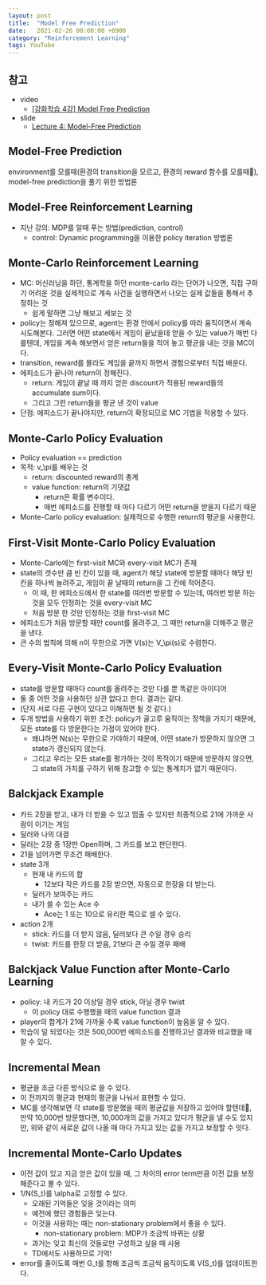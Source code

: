 ```yaml
---
layout: post
title:  "Model Free Prediction"
date:   2021-02-26 00:00:00 +0900
category: "Reinforcement Learning"
tags: YouTube
---
```


## 참고

- video
    - [[강화학습 4강] Model Free Prediction](https://youtu.be/47FyZtBRglI)
- slide
	- [Lecture 4: Model-Free Prediction](https://www.davidsilver.uk/wp-content/uploads/2020/03/MC-TD.pdf)


## Model-Free Prediction
environment를 모를때(환경의 transition을 모르고, 환경의 reward 함수를 모를때), model-free prediction을 풀기 위한 방법론


## Model-Free Reinforcement Learning
- 지난 강의: MDP를 알때 푸는 방법(prediction, control)
	- control: Dynamic programming을 이용한 policy iteration 방법론


## Monte-Carlo Reinforcement Learning
- MC: 머신러닝을 하던, 통계학을 하던 monte-carlo 라는 단어가 나오면, 직접 구하기 어려운 것을 실제적으로 계속 사건을 실행하면서 나오는 실제 값들을 통해서 추정하는 것
	- 쉽게 말하면 그냥 해보고 세보는 것
- policy는 정해져 있으므로, agent는 환경 안에서 policy를 따라 움직이면서 계속 시도해본다. 그러면 어떤 state에서 게임이 끝났을데 얻을 수 있는 value가 매번 다를텐데, 게임을 계속 해보면서 얻은 return들을 적어 놓고 평균을 내는 것을 MC이다.
- transition, reward를 몰라도 게임을 끝까지 하면서 경험으로부터 직접 배운다.
- 에피소드가 끝나야 return이 정해진다.
	- return: 게임이 끝날 때 까지 얻은 discount가 적용된 reward들의 accumulate sum이다.
	- 그리고 그런 return들을 평균 낸 것이 value
- 단점: 에피소드가 끝나야지만, return이 확정되므로 MC 기법을 적용할 수 있다.


## Monte-Carlo Policy Evaluation
- Policy evaluation == prediction
- 목적: v_\pi를 배우는 것
	- return: discounted reward의 총계
	- value function: return의 기댓값
		- return은 확률 변수이다.
		- 매번 에피소드를 진행할 때 마다 다르기 어떤 return을 받을지 다르기 때문
- Monte-Carlo policy evaluation: 실제적으로 수행한 return의 평균을 사용한다.


## First-Visit Monte-Carlo Policy Evaluation
- Monte-Carlo에는 first-visit MC와 every-visit MC가 존재
- state의 갯수만 큼 빈 칸이 있을 때, agent가 해당 state에 방문할 때마다 해당 빈 칸을 하나씩 늘려주고, 게임이 끝 날때의 return을 그 칸에 적어준다.
	- 이 때, 한 에피소드에서 한 state를 여러번 방문할 수 있는데, 여러번 방문 하는 것을 모두 인정하는 것을 every-visit MC
	- 처음 방문 한 것만 인정하는 것을 first-visit MC
- 에피소드가 처음 방문할 때만 count를 올려주고, 그 때만 return을 더해주고 평균을 낸다.
- 큰 수의 법칙에 의해 n이 무한으로 가면 V(s)는 V_\pi(s)로 수렴한다.

## Every-Visit Monte-Carlo Policy Evaluation
- state를 방문할 때마다 count를 올려주는 것만 다를 뿐 똑같은 아이디어
- 둘 중 어떤 것을 사용하던 상관 없다고 한다. 결과는 같다.
- (단지 서로 다른 구현이 있다고 이해하면 될 것 같다.)
- 두개 방법을 사용하기 위한 조건: policy가 골고루 움직이는 정책을 가지기 때문에, 모든 state를 다 방문한다는 가정이 있어야 한다.
	- 왜냐하면 N(s)는 무한으로 가야하기 때문에, 어떤 state가 방문하지 않으면 그 state가 갱신되지 않는다.
	- 그리고 우리는 모든 state를 평가하는 것이 목적이기 때문에 방문하지 않으면, 그 state의 가치를 구하기 위해 참고할 수 있는 통계치가 없기 때문이다.


## Balckjack Example
- 카드 2장을 받고, 내가 더 받을 수 있고 멈출 수 있지만 최종적으로 21에 가까운 사람이 이기는 게임
- 딜러와 나의 대결
- 딜러는 2장 중 1장만 Open하며, 그 카드를 보고 판단한다.
- 21을 넘어가면 무조건 패배한다.
- state 3개
	- 현재 내 카드의 합
		- 12보다 작은 카드를 2장 받으면, 자동으로 한장을 더 받는다.
	- 딜러가 보여주는 카드
	- 내가 쓸 수 있는 Ace 수
		- Ace는 1 또는 10으로 유리한 쪽으로 셀 수 있다.
- action 2개
	- stick: 카드를 더 받지 않음, 딜러보다 큰 수일 경우 승리
	- twist: 카드를 한장 더 받음, 21보다 큰 수일 경우 패배


## Balckjack Value Function after Monte-Carlo Learning
- policy: 내 카드가 20 이상일 경우 stick, 아닐 경우 twist
	- 이 policy 대로 수행했을 때의 value function 결과
- player의 합계가 21에 가까울 수록 value function이 높음을 알 수 있다.
- 학습이 덜 되었다는 것은 500,000번 에피소드를 진행하고난 결과와 비교했을 때 알 수 있다.


## Incremental Mean
- 평균을 조금 다른 방식으로 쓸 수 있다.
- 이 전까지의 평균과 현재의 평균을 나눠서 표현할 수 있다.
- MC를 생각해보면 각 state를 방문했을 때의 평균값을 저장하고 있어야 할텐데, 만약 10,000번 방문했다면, 10,000개의 값을 가지고 있다가 평균을 낼 수도 있지만, 위와 같이 새로운 값이 나올 때 마다 가지고 있는 값을 가지고 보정할 수 잇다.


## Incremental Monte-Carlo Updates
- 이전 값이 있고 지금 얻은 값이 있을 때, 그 차이의 error term만큼 이전 값을 보정해준다고 볼 수 있다.
- 1/N(S_t)를 \alpha로 고정할 수 있다.
	- 오래된 기억들은 잊을 것이라는 의미
	- 예전에 했던 경험들은 잊는다.
	- 이것을 사용하는 때는 non-stationary problem에서 좋을 수 있다.
		- non-stationary problem: MDP가 조금씩 바뀌는 상황
	- 과거는 잊고 최신의 것들로만 구성하고 싶을 때 사용
	- TD에서도 사용하므로 기억!
- error를 줄이도록 매번 G_t를 향해 조금씩 조금씩 움직이도록 V(S_t)를 업데이트한다.
